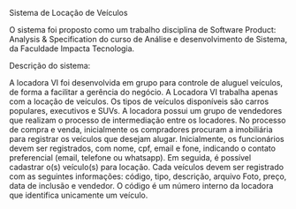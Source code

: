 Sistema de Locação de Veículos

O sistema foi proposto como um trabalho disciplina de Software Product: Analysis & Specification do curso de Análise e desenvolvimento de Sistema, da Faculdade Impacta Tecnologia. 

Descrição do sistema:

A locadora VI foi desenvolvida em grupo para controle de aluguel veículos, de forma a facilitar a gerência do negócio. A Locadora VI trabalha apenas com a locação de veículos. Os tipos de veículos disponíveis são carros populares, executivos e SUVs. A locadora possui um grupo de vendedores que realizam o processo de intermediação entre os locadores. No processo de compra e venda, inicialmente os compradores procuram a imobiliária para registrar os veículos que desejam alugar. Inicialmente, os funcionários devem ser registrados, com nome, cpf, email e fone, indicando o contato preferencial (email, telefone ou whatsapp). Em seguida, é possível cadastrar o(s) veículo(s) para locação.
Cada veículos devem ser registrado com as seguintes informações: código, tipo, descrição, arquivo Foto, preço, data de inclusão e vendedor. O código é um número interno da locadora que identifica unicamente um veículo.
